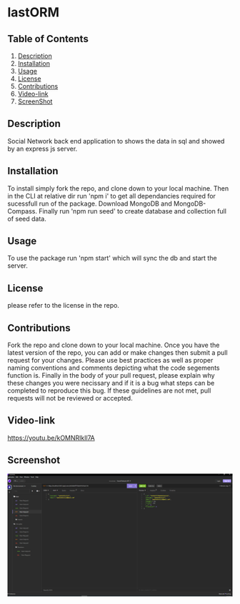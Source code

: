 # lastORM

## Table of Contents
1. [Description](#Discription)
2. [Installation](#Installation)
3. [Usage](#Usage)
4. [License ](#License )
5. [Contributions](#Contributions)
6. [Video-link](#video-link)
7. [ScreenShot](#ScreenShot)
## Description 

Social Network back end application to shows the data in sql and showed by an express js server.

## Installation

To install simply fork the repo, and clone down to your local machine. Then in the CLI at relative dir run 'npm i' to get all dependancies required for sucessfull run of the package. Download MongoDB and MongoDB-Compass. Finally run 'npm run seed' to create database and collection full of seed data.

## Usage

To use the package run 'npm start' which will sync the db and start the server.
## License 

please refer to the license in the repo.

## Contributions

Fork the repo and clone down to your local machine. Once you have the latest version of the repo, you can add or make changes then submit a pull request for your changes. Please use best practices as well as proper naming conventions and comments depicting what the code segements function is. Finally in the body of your pull request, please explain why these changes you were necissary and if it is a bug what steps can be completed to reproduce this bug. If these guidelines are not met, pull requests will not be reviewed or accepted.

## Video-link
https://youtu.be/kOMNRlkIl7A


## Screenshot

![ScreenShot](https://github.com/eddieg00/Social-Network/blob/main/screenshot/Screenshot%20(31).png)
